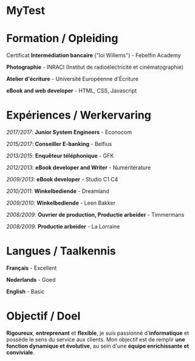 # MyTest

# Formation / Opleiding

Certificat **Intermédiation bancaire** ("loi Willems") - Febelfin Academy

**Photographie** - INRACI (Institut de radioélectricité et cinématographie)

**Atelier d'écriture** - Université Européenne d'Écriture

**eBook and web developer** - HTML, CSS, Javascript

# Expériences / Werkervaring

*2017/2017*: **Junior System Engineers** - Econocom

*2015/2017*: **Conseiller E-banking** - Belfius

*2013/2015*: **Enquêteur téléphonique** - GFK

*2012/2013*: **eBook developer and Writer** - Numéritérature

*2009/2013*: **eBook developer** - Studio C1 C4

*2010/2011*: **Winkelbediende** - Dreamland

*2009/2010*: **Winkelbediende** - Leen Bakker

*2008/2009*: **Ouvrier de production, Productie arbeider** - Timmermans

*2008/2009*: **Productie arbeider** - La Lorraine

# Langues / Taalkennis

**Français** - Excellent

**Nederlands** - Goed

**English** - Basic

# Objectif / Doel

**Rigoureux**, **entreprenant** et **flexible**, je suis passionné d'**informatique** et
possède le sens du service aux clients. Mon objectif est de remplir **une
fonction dynamique et évolutive**, au sein d'une **équipe enrichissante et
conviviale**.
